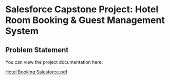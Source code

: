 # Salesforce Capstone Project: Hotel Room Booking & Guest Management System

## Problem Statement

You can view the project documentation here:

[Hotel Booking Salesforce.pdf](Hotel%20Booking%20Salesforce.pdf)
